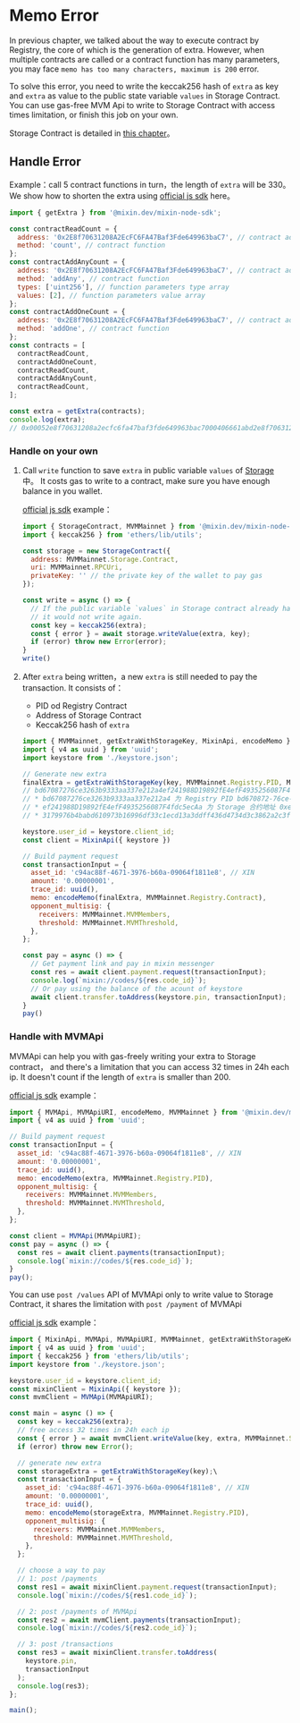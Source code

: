 # Memo Error

In previous chapter, we talked about the way to execute contract by Registry, the core of which is the generation of extra.
However, when multiple contracts are called or a contract function has many parameters, 
you may face `memo has too many characters, maximum is 200` error.

To solve this error, you need to write the keccak256 hash of `extra` as key and `extra` as value
to the public state variable `values` in Storage Contract.
You can use gas-free MVM Api to write to Storage Contract with access times limitation, or finish this job on your own.

Storage Contract is detailed in [this chapter](/reference/storage)。

## Handle Error

Example：call 5 contract functions in turn，the length of `extra` will be 330。
We show how to shorten the extra using [official js sdk](https://github.com/MixinNetwork/bot-api-nodejs-client) here。

```javascript
import { getExtra } from '@mixin.dev/mixin-node-sdk';

const contractReadCount = {
  address: '0x2E8f70631208A2EcFC6FA47Baf3Fde649963baC7', // contract address
  method: 'count', // contract function
};
const contractAddAnyCount = {
  address: '0x2E8f70631208A2EcFC6FA47Baf3Fde649963baC7', // contract address
  method: 'addAny', // contract function
  types: ['uint256'], // function parameters type array
  values: [2], // function parameters value array
};
const contractAddOneCount = {
  address: '0x2E8f70631208A2EcFC6FA47Baf3Fde649963baC7', // contract address
  method: 'addOne', // contract function
};
const contracts = [
  contractReadCount,
  contractAddOneCount,
  contractReadCount,
  contractAddAnyCount,
  contractReadCount,
];

const extra = getExtra(contracts);
console.log(extra);
// 0x00052e8f70631208a2ecfc6fa47baf3fde649963bac7000406661abd2e8f70631208a2ecfc6fa47baf3fde649963bac700046057d3ee2e8f70631208a2ecfc6fa47baf3fde649963bac7000406661abd2e8f70631208a2ecfc6fa47baf3fde649963bac7002477ad0aab00000000000000000000000000000000000000000000000000000000000000022e8f70631208a2ecfc6fa47baf3fde649963bac7000406661abd
```


### Handle on your own

1. Call `write` function to save `extra` in public variable `values` of [Storage](https://github.com/MixinNetwork/trusted-group/blob/master/mvm/quorum/contracts/storage.sol) 中。
   It costs gas to write to a contract, make sure you have enough balance in you wallet.

   [official js sdk](https://github.com/MixinNetwork/bot-api-nodejs-client) example：

   ```javascript
   import { StorageContract, MVMMainnet } from '@mixin.dev/mixin-node-sdk';
   import { keccak256 } from 'ethers/lib/utils';
   
   const storage = new StorageContract({
     address: MVMMainnet.Storage.Contract,
     uri: MVMMainnet.RPCUri,
     privateKey: '' // the private key of the wallet to pay gas
   });

   const write = async () => {
     // If the public variable `values` in Storage contract already has the key and the value of it is the same as extra,
     // it would not write again.
     const key = keccak256(extra);
     const { error } = await storage.writeValue(extra, key);
     if (error) throw new Error(error);
   }
   write()
   ```

2. After `extra` being written，a new `extra` is still needed to pay the transaction.
   It consists of：
   * PID od Registry Contract
   * Address of Storage Contract
   * Keccak256 hash of `extra`

   ```javascript
   import { MVMMainnet, getExtraWithStorageKey, MixinApi, encodeMemo } from '@mixin.dev/mixin-node-sdk';
   import { v4 as uuid } from 'uuid';
   import keystore from './keystore.json';
   
   // Generate new extra
   finalExtra = getExtraWithStorageKey(key, MVMMainnet.Registry.PID, MVMMainnet.Storage.Contract);
   // bd67087276ce3263b9333aa337e212a4ef241988D19892fE4efF4935256087F4fdc5ecAa3179976b4babd610973b16996df33c1ecd13a3ddff436d4734d3c3862a2c3fe9
   // * bd67087276ce3263b9333aa337e212a4 为 Registry PID bd670872-76ce-3263-b933-3aa337e212a4 去掉 -
   // * ef241988D19892fE4efF4935256087F4fdc5ecAa 为 Storage 合约地址 0xef241988D19892fE4efF4935256087F4fdc5ecAa 去掉 0x
   // * 3179976b4babd610973b16996df33c1ecd13a3ddff436d4734d3c3862a2c3fe9 为 keccak256 hash 去掉 0x
   
   keystore.user_id = keystore.client_id;
   const client = MixinApi({ keystore })
   
   // Build payment request
   const transactionInput = {
     asset_id: 'c94ac88f-4671-3976-b60a-09064f1811e8', // XIN
     amount: '0.00000001',
     trace_id: uuid(),
     memo: encodeMemo(finalExtra, MVMMainnet.Registry.Contract),
     opponent_multisig: {
       receivers: MVMMainnet.MVMMembers,
       threshold: MVMMainnet.MVMThreshold,
     },
   };
   
   const pay = async () => {
     // Get payment link and pay in mixin messenger
     const res = await client.payment.request(transactionInput);
     console.log(`mixin://codes/${res.code_id}`);
     // Or pay using the balance of the acount of keystore
     await client.transfer.toAddress(keystore.pin, transactionInput);
   }
   pay()
   ```
   
### Handle with MVMApi

MVMApi can help you with gas-freely writing your extra to Storage contract，
and there's a limitation that you can access 32 times in 24h each ip.
It doesn't count if the length of `extra` is smaller than 200.

[official js sdk](https://github.com/MixinNetwork/bot-api-nodejs-client) example：

```javascript
import { MVMApi, MVMApiURI, encodeMemo, MVMMainnet } from '@mixin.dev/mixin-node-sdk';
import { v4 as uuid } from 'uuid';

// Build payment request
const transactionInput = {
  asset_id: 'c94ac88f-4671-3976-b60a-09064f1811e8', // XIN
  amount: '0.00000001',
  trace_id: uuid(),
  memo: encodeMemo(extra, MVMMainnet.Registry.PID),
  opponent_multisig: {
    receivers: MVMMainnet.MVMMembers,
    threshold: MVMMainnet.MVMThreshold,
  },
};

const client = MVMApi(MVMApiURI);
const pay = async () => {
  const res = await client.payments(transactionInput);
  console.log(`mixin://codes/${res.code_id}`);
}
pay();
```

You can use `post /values` API of MVMApi only to write value to Storage Contract, it shares the limitation with `post /payment` of MVMApi

[official js sdk](https://github.com/MixinNetwork/bot-api-nodejs-client) example：

```javascript
import { MixinApi, MVMApi, MVMApiURI, MVMMainnet, getExtraWithStorageKey, encodeMemo } from '@mixin.dev/mixin-node-sdk';
import { v4 as uuid } from 'uuid';
import { keccak256 } from 'ethers/lib/utils';
import keystore from './keystore.json';

keystore.user_id = keystore.client_id;
const mixinClient = MixinApi({ keystore });
const mvmClient = MVMApi(MVMApiURI);

const main = async () => {
  const key = keccak256(extra);
  // free access 32 times in 24h each ip
  const { error } = await mvmClient.writeValue(key, extra, MVMMainnet.Storage.Contract);
  if (error) throw new Error();

  // generate new extra
  const storageExtra = getExtraWithStorageKey(key);\
  const transactionInput = {
    asset_id: 'c94ac88f-4671-3976-b60a-09064f1811e8', // XIN
    amount: '0.00000001',
    trace_id: uuid(),
    memo: encodeMemo(storageExtra, MVMMainnet.Registry.PID),
    opponent_multisig: {
      receivers: MVMMainnet.MVMMembers,
      threshold: MVMMainnet.MVMThreshold,
    },
  };

  // choose a way to pay
  // 1: post /payments 
  const res1 = await mixinClient.payment.request(transactionInput);
  console.log(`mixin://codes/${res1.code_id}`);

  // 2: post /payments of MVMApi
  const res2 = await mvmClient.payments(transactionInput);
  console.log(`mixin://codes/${res2.code_id}`);

  // 3: post /transactions
  const res3 = await mixinClient.transfer.toAddress(
    keystore.pin,
    transactionInput
  );
  console.log(res3);
};

main();
```